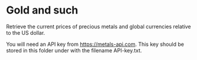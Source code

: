 # Gold and such

Retrieve the current prices of precious metals and global currencies relative
to the US dollar.

You will need an API key from https://metals-api.com. This key should be stored
in this folder under with the filename API-key.txt.
